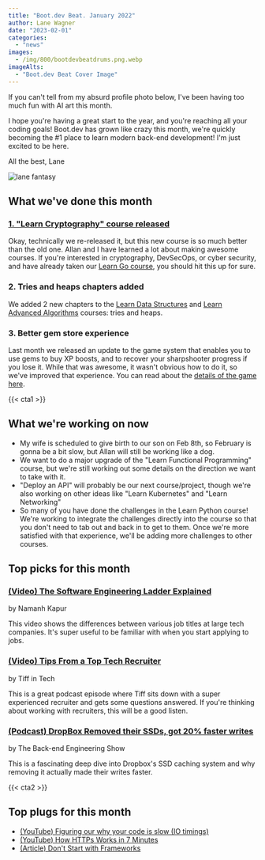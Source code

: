 ```yaml
---
title: "Boot.dev Beat. January 2022"
author: Lane Wagner
date: "2023-02-01"
categories:
  - "news"
images:
  - /img/800/bootdevbeatdrums.png.webp
imageAlts:
  - "Boot.dev Beat Cover Image"
---
```


If you can't tell from my absurd profile photo below, I've been having too much fun with AI art this month.

I hope you're having a great start to the year, and you're reaching all your coding goals! Boot.dev has grown like crazy this month, we're quickly becoming the #1 place to learn modern back-end development! I'm just excited to be here.

All the best, Lane

![lane fantasy](/img/800/lane_fantasy_warrior.jpeg.webp)

## What we've done this month

### [1. "Learn Cryptography" course released](https://boot.dev/learn/learn-cryptography)

Okay, technically we re-released it, but this new course is so much better than the old one. Allan and I have learned a lot about making awesome courses. If you're interested in cryptography, DevSecOps, or cyber security, and have already taken our [Learn Go course](https://boot.dev/learn/learn-golang), you should hit this up for sure.

### 2. Tries and heaps chapters added

We added 2 new chapters to the [Learn Data Structures](https://boot.dev/learn/learn-data-structures) and [Learn Advanced Algorithms](https://boot.dev/learn/learn-advanced-algorithms) courses: tries and heaps.

### 3. Better gem store experience

Last month we released an update to the game system that enables you to use gems to buy XP boosts, and to recover your sharpshooter progress if you lose it. While that was awesome, it wasn't obvious how to do it, so we've improved that experience. You can read about the [details of the game here](https://blog.boot.dev/wiki/the-game/).

{{< cta1 >}}

## What we're working on now

* My wife is scheduled to give birth to our son on Feb 8th, so February is gonna be a bit slow, but Allan will still be working like a dog.
* We want to do a major upgrade of the "Learn Functional Programming" course, but we're still working out some details on the direction we want to take with it.
* "Deploy an API" will probably be our next course/project, though we're also working on other ideas like "Learn Kubernetes" and "Learn Networking"
* So many of you have done the challenges in the Learn Python course! We're working to integrate the challenges directly into the course so that you don't need to tab out and back in to get to them. Once we're more satisfied with that experience, we'll be adding more challenges to other courses.

## Top picks for this month

### [(Video) The Software Engineering Ladder Explained](https://www.youtube.com/watch?v=mea5HZHekpw)

by Namanh Kapur

This video shows the differences between various job titles at large tech companies. It's super useful to be familiar with when you start applying to jobs.

### [(Video) Tips From a Top Tech Recruiter](https://www.youtube.com/watch?v=DTBs2aoGPro)

by Tiff in Tech

This is a great podcast episode where Tiff sits down with a super experienced recruiter and gets some questions answered. If you're thinking about working with recruiters, this will be a good listen.

### [(Podcast) DropBox Removed their SSDs, got 20% faster writes](https://podcasts.apple.com/us/podcast/dropbox-removed-their-ssds-got-20-faster-writes/id1330350799?i=1000596267357)

by The Back-end Engineering Show

This is a fascinating deep dive into Dropbox's SSD caching system and why removing it actually made their writes faster.

{{< cta2 >}}

## Top plugs for this month

* [(YouTube) Figuring our why your code is slow (IO timings)](https://www.youtube.com/watch?v=63Uo9Z_72M8)
* [(YouTube) How HTTPs Works in 7 Minutes](https://www.youtube.com/watch?v=0kwLpf6ms94)
* [(Article) Don't Start with Frameworks](https://blog.boot.dev/backend/dont-start-with-frameworks/)
